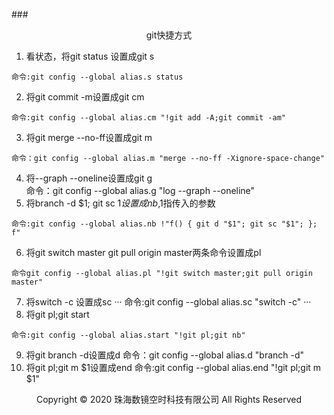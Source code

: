 ###<center>git快捷方式</center>
1. 看状态，将git status 设置成git s
```
命令:git config --global alias.s status
```
2. 将git commit -m设置成git cm
```
命令:git config --global alias.cm "!git add -A;git commit -am"
```
3. 将git merge --no-ff设置成git m   
```
命令：git config --global alias.m "merge --no-ff -Xignore-space-change"
```
4. 将--graph --oneline设置成git g   
命令：git config --global alias.g "log --graph --oneline"
5. 将branch -d $1; git sc $1 设置成nb,$1指传入的参数
```
命令:git config --global alias.nb !"f() { git d "$1"; git sc "$1"; }; f"
```
6. 将git switch master git pull origin master两条命令设置成pl
```
命令git config --global alias.pl "!git switch master;git pull origin master"
```
7. 将switch -c 设置成sc
···
命令:git config --global alias.sc "switch -c"
···
8. 将git pl;git start 
```
命令:git config --global alias.start "!git pl;git nb"
```
9. 将git branch -d设置成d 
命令：git config --global alias.d "branch -d"
10. 将git pl;git m $1设置成end
命令:git config --global alias.end "!git pl;git m $1"
<center> Copyright © 2020 珠海数镜空时科技有限公司 All Rights Reserved</center>
